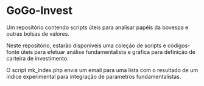 GoGo-Invest
==========

Um repositório contendo scripts úteis para analisar papéis da bovespa e outras bolsas de valores.

Neste repositório, estarão disponíveis uma coleção de scripts e códigos-fonte úteis para efetuar análise fundamentalista e gráfica para definição de carteira de investimento.

O script mk_index.php envia um email para uma lista com o resultado de um indice experimental para integração de parametros fundamentalistas.

